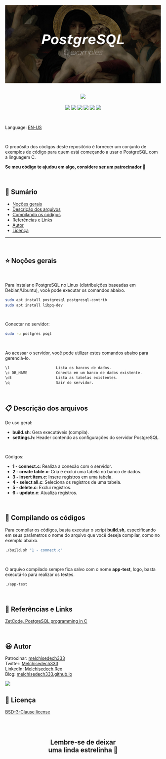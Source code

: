 
<div align='center'>

<img src="images/banner.jpg" >

</div>

<br>

<p align="center">
    <a href="https://github.com/sponsors/melchisedech333"><img src="https://img.shields.io/badge/patrocinar-30363D?style=for-the-badge&logo=GitHub-Sponsors&logoColor=#white" ></a>
    <br><br>
    <img src="https://badgen.net/badge/nível de amor/7 de 10/purple" >
    <img src="https://img.shields.io/github/languages/count/melchisedech333/c-postgresql?color=%23f34b7d&label=linguagens" >
    <img src="https://img.shields.io/github/languages/top/melchisedech333/c-postgresql?color=%23f34b7d" >
    <img src="https://img.shields.io/github/directory-file-count/melchisedech333/c-postgresql?label=arquivos" >
    <img src="https://img.shields.io/github/repo-size/melchisedech333/c-postgresql?label=tamanho repo" >
    <img src="https://img.shields.io/github/license/melchisedech333/c-postgresql?label=licen%C3%A7a" >
</p>

<br>

Language: <a href="readme.md">EN-US</a>

<br>

O propósito dos códigos deste repositório é fornecer um conjunto de exemplos de código para quem está começando a usar o PostgreSQL com a linguagem C.

**Se meu código te ajudou em algo, considere [ser um patrocinador](https://github.com/sponsors/melchisedech333) :blue_heart:** 

<br>


:bookmark_tabs: Sumário
-----
* [Noções gerais](#star-Noções-gerais)
* [Descrição dos arquivos](#clipboard-Descrição-dos-arquivos)
* [Compilando os códigos](#hammer-Compilando-os-códigos)
* [Referências e Links](#link-Referências-e-Links)
* [Autor](#smiley-autor)
* [Licença](#scroll-licença)
-----

<br>

:star: Noções gerais
---

<br>

Para instalar o PostgreSQL no Linux (distribuições baseadas em Debian/Ubuntu), você pode executar os comandos abaixo.

```bash
sudo apt install postgresql postgresql-contrib
sudo apt install libpq-dev
```

<br>

Conectar no servidor:
```bash
sudo -u postgres psql
```

<br>

Ao acessar o servidor, você pode utilizar estes comandos abaixo para gerenciá-lo.

```
\l                     Lista os bancos de dados.
\c DB_NAME             Conecta em um banco de dados existente.
\dt                    Lista as tabelas existentes.
\q                     Sair do servidor.
```

<br>

:clipboard: Descrição dos arquivos
---

De uso geral:

- <b>build.sh</b>: Gera executáveis (compila).
- <b>settings.h</b>: Header contendo as configurações do servidor PostgreSQL.

<br>

Códigos:

- <b>1 - connect.c</b>: Realiza a conexão com o servidor.
- <b>2 - create table.c</b>: Cria e exclui uma tabela no banco de dados.
- <b>3 - insert item.c</b>: Insere registros em uma tabela.
- <b>4 - select all.c</b>: Seleciona os registros de uma tabela.
- <b>5 - delete.c</b>: Exclui registros.
- <b>6 - update.c</b>: Atualiza registros.

<br>

:hammer: Compilando os códigos
---

Para compilar os códigos, basta executar o script <b>build.sh</b>, especificando em seus parâmetros o nome do arquivo que você deseja compilar, como no exemplo abaixo.

```bash
./build.sh "1 - connect.c"
```

<br>

O arquivo compilado sempre fica salvo com o nome <b>app-test</b>, logo, basta executá-lo para realizar os testes.

```bash
./app-test
```

<br>

:link: Referências e Links
---

[ZetCode, PostgreSQL programming in C](https://zetcode.com/db/postgresqlc/)

<br>

:smiley: Autor
---

Patrocinar: [melchisedech333](https://github.com/sponsors/melchisedech333)<br>
Twitter: [Melchisedech333](https://twitter.com/Melchisedech333)<br>
LinkedIn: [Melchisedech Rex](https://www.linkedin.com/in/melchisedech-rex-724152235/)<br>
Blog: [melchisedech333.github.io](https://melchisedech333.github.io/)<br>

<img src="https://github.com/melchisedech333.png?size=200" height="100" />

<br>

:scroll: Licença
---

[BSD-3-Clause license](./license)

<br><br>

<div align="center">

## Lembre-se de deixar <br> uma linda estrelinha :star_struck:

</div>


